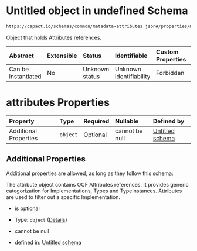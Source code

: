 <!-- markdown-link-check-disable -->
# Untitled object in undefined Schema

```txt
https://capact.io/schemas/common/metadata-attributes.json#/properties/metadata/allOf/1/properties/attributes
```

Object that holds Attributes references.

| Abstract            | Extensible | Status         | Identifiable            | Custom Properties | Additional Properties | Access Restrictions | Defined In                                                                            |
| :------------------ | :--------- | :------------- | :---------------------- | :---------------- | :-------------------- | :------------------ | :------------------------------------------------------------------------------------ |
| Can be instantiated | No         | Unknown status | Unknown identifiability | Forbidden         | Allowed               | none                | [implementation.json*](../../../../ocf-spec/0.0.1/schema/implementation.json "open original schema") |

# attributes Properties

| Property              | Type     | Required | Nullable       | Defined by                                                                                                                                                |
| :-------------------- | :------- | :------- | :------------- | :-------------------------------------------------------------------------------------------------------------------------------------------------------- |
| Additional Properties | `object` | Optional | cannot be null | [Untitled schema](metadata-attributes-additionalproperties.md "https://capact.io/schemas/common/metadata-attributes.json#/additionalProperties") |

## Additional Properties

Additional properties are allowed, as long as they follow this schema:

The attribute object contains OCF Attributes references. It provides generic categorization for Implementations, Types and TypeInstances. Attributes are used to filter out a specific Implementation.

*   is optional

*   Type: `object` ([Details](metadata-attributes-additionalproperties.md))

*   cannot be null

*   defined in: [Untitled schema](metadata-attributes-additionalproperties.md "https://capact.io/schemas/common/metadata-attributes.json#/additionalProperties")
